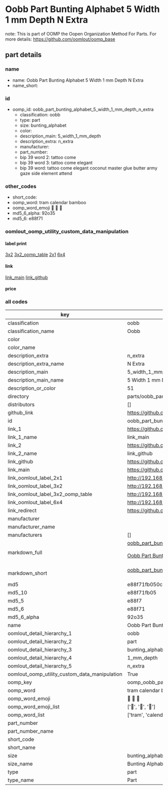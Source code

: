 # Oobb Part Bunting Alphabet 5 Width 1 mm Depth N Extra  

note: This is part of OOMP the Oopen Organization Method For Parts. For more details: https://github.com/oomlout/oomp_base

##  part details
  







### name
* name: Oobb Part Bunting Alphabet 5 Width 1 mm Depth N Extra
* name_short: 
### id
* oomp_id: oobb_part_bunting_alphabet_5_width_1_mm_depth_n_extra
  * classification: oobb
  * type: part
  * size: bunting_alphabet
  * color: 
  * description_main: 5_width_1_mm_depth
  * description_extra: n_extra
  * manufacturer: 
  * part_number: 
  * bip 39 word 2: tattoo come
  * bip 39 word 3: tattoo come elegant
  * bip 39 word: tattoo come elegant coconut master glue butter army gaze side element attend

### other_codes
* short_code: 
* oomp_word: tram calendar bamboo
* oomp_word_emoji :tram: :calendar: :bamboo:
* md5_6_alpha: 92o35
* md5_6: e88f71






### oomlout_oomp_utility_custom_data_manipulation
#### label print
[3x2](http://192.168.1.245:1112/?label=oomp%2092o35)
[3x2_oomp_table](http://192.168.1.108:1112/?label=oomp%2092o35)
[2x1](http://192.168.1.242:1112/?label=oomp%2092o35)
[6x4](http://192.168.1.55:1112/?label=oomp%2092o35)    

#### link

[link_main](https://github.com/oomlout/oomlout_oomp_version_1_messy/tree/main/parts/oobb_part_bunting_alphabet_5_width_1_mm_depth_n_extra) [link_github](https://github.com/oomlout/oomlout_oomp_version_1_messy/tree/main/parts/oobb_part_bunting_alphabet_5_width_1_mm_depth_n_extra)                             

#### price







### all codes 
| key | value |  
| --- | --- |  
| classification | oobb |  
| classification_name | Oobb |  
| color |  |  
| color_name |  |  
| description_extra | n_extra |  
| description_extra_name | N Extra |  
| description_main | 5_width_1_mm_depth |  
| description_main_name | 5 Width 1 mm Depth |  
| description_or_color | 51 |  
| directory | parts/oobb_part_bunting_alphabet_5_width_1_mm_depth_n_extra |  
| distributors | [] |  
| github_link | https://github.com/oomlout/oomlout_oomp_part_src/tree/main/parts/oobb_part_bunting_alphabet_5_width_1_mm_depth_n_extra |  
| id | oobb_part_bunting_alphabet_5_width_1_mm_depth_n_extra |  
| link_1 | https://github.com/oomlout/oomlout_oomp_version_1_messy/tree/main/parts/oobb_part_bunting_alphabet_5_width_1_mm_depth_n_extra |  
| link_1_name | link_main |  
| link_2 | https://github.com/oomlout/oomlout_oomp_version_1_messy/tree/main/parts/oobb_part_bunting_alphabet_5_width_1_mm_depth_n_extra |  
| link_2_name | link_github |  
| link_github | https://github.com/oomlout/oomlout_oomp_version_1_messy/tree/main/parts/oobb_part_bunting_alphabet_5_width_1_mm_depth_n_extra |  
| link_main | https://github.com/oomlout/oomlout_oomp_version_1_messy/tree/main/parts/oobb_part_bunting_alphabet_5_width_1_mm_depth_n_extra |  
| link_oomlout_label_2x1 | http://192.168.1.242:1112/?label=oomp%2092o35 |  
| link_oomlout_label_3x2 | http://192.168.1.245:1112/?label=oomp%2092o35 |  
| link_oomlout_label_3x2_oomp_table | http://192.168.1.108:1112/?label=oomp%2092o35 |  
| link_oomlout_label_6x4 | http://192.168.1.55:1112/?label=oomp%2092o35 |  
| link_redirect | https://github.com/oomlout/oomlout_oomp_version_1_messy/tree/main/parts/oobb_part_bunting_alphabet_5_width_1_mm_depth_n_extra |  
| manufacturer |  |  
| manufacturer_name |  |  
| manufacturers | [] |  
| markdown_full | [oobb_part_bunting_alphabet_5_width_1_mm_depth_n_extra](none)<br>[](none)<br>[Oobb Part Bunting Alphabet 5 Width 1 Mm Depth N Extra](none)<br><br> |  
| markdown_short | [oobb_part_bunting_alphabet_5_width_1_mm_depth_n_extra](none)<br><br> |  
| md5 | e88f71fb050c03e98fc452ce8f0b86f2 |  
| md5_10 | e88f71fb05 |  
| md5_5 | e88f7 |  
| md5_6 | e88f71 |  
| md5_6_alpha | 92o35 |  
| name | Oobb Part Bunting Alphabet 5 Width 1 mm Depth N Extra |  
| oomlout_detail_hierarchy_1 | oobb |  
| oomlout_detail_hierarchy_2 | part |  
| oomlout_detail_hierarchy_3 | bunting_alphabet |  
| oomlout_detail_hierarchy_4 | 1_mm_depth |  
| oomlout_detail_hierarchy_5 | n_extra |  
| oomlout_oomp_utility_custom_data_manipulation | True |  
| oomp_key | oomp_oobb_part_bunting_alphabet_5_width_1_mm_depth_n_extra |  
| oomp_word | tram calendar bamboo |  
| oomp_word_emoji | :tram: :calendar: :bamboo: |  
| oomp_word_emoji_list | [':tram:', ':calendar:', ':bamboo:'] |  
| oomp_word_list | ['tram', 'calendar', 'bamboo'] |  
| part_number |  |  
| part_number_name |  |  
| short_code |  |  
| short_name |  |  
| size | bunting_alphabet |  
| size_name | Bunting Alphabet |  
| type | part |  
| type_name | Part |  
